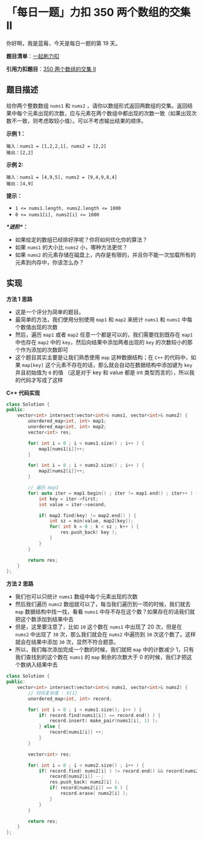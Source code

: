 # 「每日一题」力扣 350 两个数组的交集 II

你好啊，我是蓝莓，今天是每日一题的第 19 天。

**题目清单**：[一起刷力扣](https://blueberry-universe.cn/lc/index.html)

**引用力扣题目**：[350 两个数组的交集 II](https://leetcode.cn/problems/intersection-of-two-arrays-ii/description/)





## 题目描述

给你两个整数数组 `nums1` 和 `nums2` ，请你以数组形式返回两数组的交集。返回结果中每个元素出现的次数，应与元素在两个数组中都出现的次数一致（如果出现次数不一致，则考虑取较小值）。可以不考虑输出结果的顺序。

 

**示例 1：**

```
输入：nums1 = [1,2,2,1], nums2 = [2,2]
输出：[2,2]
```

**示例 2:**

```
输入：nums1 = [4,9,5], nums2 = [9,4,9,8,4]
输出：[4,9]
```

 

**提示：**

- `1 <= nums1.length, nums2.length <= 1000`
- `0 <= nums1[i], nums2[i] <= 1000`

 

***\*进阶\**：**

- 如果给定的数组已经排好序呢？你将如何优化你的算法？
- 如果 `nums1` 的大小比 `nums2` 小，哪种方法更优？
- 如果 `nums2` 的元素存储在磁盘上，内存是有限的，并且你不能一次加载所有的元素到内存中，你该怎么办？





## 实现

**方法 1 思路**

- 这是一个评分为简单的题目。
- 最简单的方法，我们使用分别使用 `map1`  和 `map2` 来统计 `nums1` 和 `nums1` 中每个数值出现的次数
- 然后，遍历 `map1` 或者 `map2` 任意一个都是可以的，我们需要找到既存在 `map1` 中也存在 `map2` 中的 `key`，然后向结果中添加两者出现的 `key` 的次数较小的那个作为添加的次数即可
- 这个题目其实主要是让我们熟悉使用 `map` 这种数据结构；在 `C++` 的代码中，如果 `map[key]` 这个元素不存在的话，那么就会自动在数据结构中添加键为 `key` 并且初始值为 `0` 的值 （这是对于 key 和 value 都是 int 类型而言的），所以我的代码才写成了这样

**C++ 代码实现**

```c++
class Solution {
public:
    vector<int> intersect(vector<int>& nums1, vector<int>& nums2) {
        unordered_map<int, int> map1;
        unordered_map<int, int> map2;
        vector<int> res;

        for( int i = 0 ; i < nums1.size() ; i++ ) {
            map1[nums1[i]]++;
        }

        for( int i = 0 ; i < nums2.size() ; i++ ) {
            map2[nums2[i]]++;
        }

        // 遍历 map1
        for( auto iter = map1.begin() ; iter != map1.end() ; iter++ ) {
            int key = iter->first;
            int value = iter->second;

            if( map2.find(key) != map2.end() ) {
                int sz = min(value, map2[key]);
                for( int k = 0 ; k < sz ; k++ ) {
                    res.push_back( key );
                }
            }
        }

        return res;
    }
};
```





**方法 2 思路**

- 我们也可以只统计 `nums1` 数组中每个元素出现的次数
- 然后我们遍历 `nums2` 数组就可以了，每当我们遍历到一项的时候，我们就去 `map` 数据结构中找一找，看看 `nums1` 中存不存在这个数？如果存在的话我们就把这个数添加到结果中去
- 但是，这里要注意了，比如 `10` 这个数在 `nums1` 中出现了 20 次，但是在 `nums2` 中出现了 `30` 次，那么我们就会在 `nums2` 中遍历到 `30` 次这个数了。这样就会在结果中添加 `30` 次，显然不符合题意。
- 所以，我们每次添加完成一个数的时候，我们就把 `map` 中的计数减少 1，只有我们查找到的这个数在 `nums1` 的 `map` 剩余的次数大于 0 的时候，我们才把这个数纳入结果中去

```c++
class Solution {
public:
    vector<int> intersect(vector<int>& nums1, vector<int>& nums2) {
        // 时间复杂度 : O(1)
        unordered_map<int, int> record;

        for( int i = 0 ; i < nums1.size(); i++ ) {
            if( record.find(nums1[i]) == record.end() ) {
                record.insert( make_pair(nums1[i], 1) );
            } else {
                record[nums1[i]] ++;
            }
        }

        vector<int> res;

        for( int i = 0 ; i < nums2.size() ; i++ ) {
            if( record.find( nums2[i] ) != record.end() && record[nums2[i]] > 0 ) {
                record[nums2[i]] --;
                res.push_back( nums2[i] );
                if( record[nums2[i]] == 0 ) {
                    record.erase( nums2[i] );
                }
            }
        }

        return res;
    }
};
```

